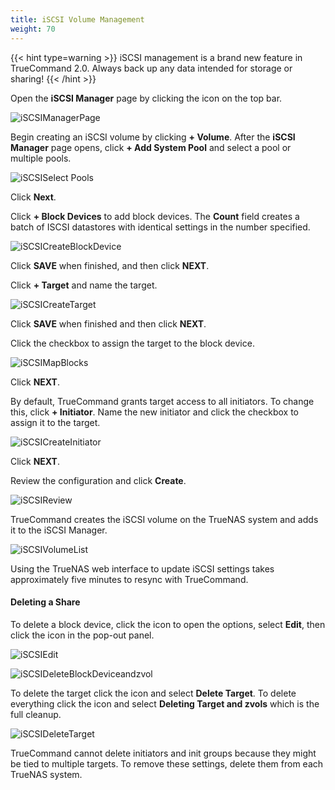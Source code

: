 ```yaml
---
title: iSCSI Volume Management
weight: 70
---
```


{{< hint type=warning >}}
iSCSI management is a brand new feature in TrueCommand 2.0. 
Always back up any data intended for storage or sharing!
{{< /hint >}}

Open the **iSCSI Manager** page by clicking the <mat-icon role="img" fontset="mdi" fonticon="mdi-database" class="mat-icon mdi mdi-database mat-icon-no-color" aria-hidden="true"></mat-icon> icon on the top bar.

![iSCSIManagerPage](/images/TrueCommand/2.1/iSCSIManagerPage.png "iSCSI Manager Page")

Begin creating an iSCSI volume by clicking **+ Volume**.
After the **iSCSI Manager** page opens, click **+ Add System Pool** and select a pool or multiple pools.

![iSCSISelect Pools](/images/TrueCommand/2.1/iSCSISelectPools.png "iSCSI Select Pools")

Click **Next**.

Click **+ Block Devices** to add block devices.
The **Count** field creates a batch of ISCSI datastores with identical settings in the number specified.

![iSCSICreateBlockDevice](/images/TrueCommand/2.1/iSCSICreateBlockDevice.png "iSCSI Create Block Device")

Click **SAVE** when finished, and then click **NEXT**.

Click **+ Target** and name the target.  

![iSCSICreateTarget](/images/TrueCommand/2.1/iSCSICreateTarget.png "iSCSI Create Target")

Click **SAVE** when finished and then click **NEXT**.

Click the checkbox to assign the target to the block device.

![iSCSIMapBlocks](/images/TrueCommand/2.1/iSCSIMapBlocks.png "iSCSI Map Blocks")

Click **NEXT**.

By default, TrueCommand grants target access to all initiators.
To change this, click **+ Initiator**.
Name the new initiator and click the checkbox to assign it to the target.

![iSCSICreateInitiator](/images/TrueCommand/2.1/iSCSICreateInitiator.png "iSCSICreateInitiator")

Click **NEXT**.

Review the configuration and click **Create**.

![iSCSIReview](/images/TrueCommand/2.1/iSCSIReview.png "iSCSIReview")

TrueCommand creates the iSCSI volume on the TrueNAS system and adds it to the iSCSI Manager.

![iSCSIVolumeList](/images/TrueCommand/2.1/iSCSIVolumeList.png "iSCSIVolumeList")

Using the TrueNAS web interface to update iSCSI settings takes approximately five minutes to resync with TrueCommand.

#### Deleting a Share

To delete a block device, click the <i class="fa fa-ellipsis-v" aria-hidden="true" title="Options"></i> icon to open the options, select **Edit**, then click the <i class="fa fa-ellipsis-v" aria-hidden="true" title="Options"></i> icon in the pop-out panel.

![iSCSIEdit](/images/TrueCommand/2.1/iSCSIEdit.png "iSCSIEdit")

![iSCSIDeleteBlockDeviceandzvol](/images/TrueCommand/2.0/iSCSIDeleteBlockDeviceandzvol.png "iSCSI Delete Block Device and zvol")

To delete the target click the <i class="fa fa-ellipsis-v" aria-hidden="true" title="Options"></i> icon and select **Delete Target**.
To delete everything click the <i class="fa fa-ellipsis-v" aria-hidden="true" title="Options"></i> icon and select **Deleting Target and zvols** which is the full cleanup.

![iSCSIDeleteTarget](/images/TrueCommand/2.1/iSCSIDeleteTarget.png "iSCSIDeleteTarget")

TrueCommand cannot delete initiators and init groups because they might be tied to multiple targets.
To remove these settings, delete them from each TrueNAS system.
